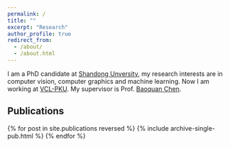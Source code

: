 ```yaml
---
permalink: /
title: ""
excerpt: "Research"
author_profile: true
redirect_from: 
  - /about/
  - /about.html
---
```


I am a PhD candidate at [Shandong Unversity](https://en.sdu.edu.cn), my research interests are in computer vision, computer graphics and machine learning. Now I am working at [VCL-PKU](http://vcl.pku.edu.cn/index.html). My supervisor is Prof. [Baoquan Chen](https://cfcs.pku.edu.cn/baoquan/).


Publications
------
<style style="text/css">
  	.hoverTable{
		width:85%; 
		border-collapse:collapse; 
		border: 0px;
	}
	.hoverTable td{ 
		padding:7px; border:#4e95f4 0px solid;
	}
	/* Define the default color for all the table rows */
	.hoverTable tr{
		background: #ffffff;
	}
	/* Define the hover highlight color for the table row */
    .hoverTable tr:hover {
          background-color: #f7f7f7;
    }
</style>

<table class="hoverTable">
  <col style="width:75%">
  <col style="width:25%">
  {% for post in site.publications reversed %}
    {% include archive-single-pub.html %}
  {% endfor %}
</table>
